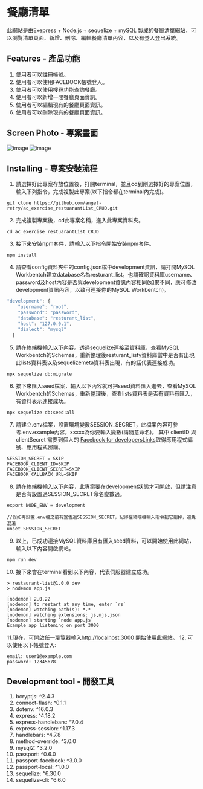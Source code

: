 # 餐廳清單
此網站是由Exepress + Node.js + sequelize + mySQL 製成的餐廳清單網站，可以瀏覽清單頁面、新增、刪除、編輯餐廳清單內容，以及有登入登出系統。

## Features - 產品功能

1. 使用者可以註冊帳號。
2. 使用者可以使用FACEBOOK帳號登入。
3. 使用者可以使用搜尋功能查詢餐廳。
4. 使用者可以新增一間餐廳頁面資訊。
5. 使用者可以編輯現有的餐廳頁面資訊。
6. 使用者可以刪除現有的餐廳頁面資訊。
   

## Screen Photo - 專案畫面
![image](https://github.com/angel-retry/ac_exercise_restuarantList_CRUD/assets/71422058/58802488-ab17-4756-aa3c-e058b32a8657)
![image](https://github.com/angel-retry/ac_exercise_restuarantList_CRUD/assets/71422058/53acb62f-b45c-4586-9903-ebf85213fea1)


## Installing - 專案安裝流程
1. 請選擇好此專案存放位置後，打開terminal，並且cd到剛選擇好的專案位置，輸入下列指令，完成複製此專案(以下指令都在terminal內完成)。
```
git clone https://github.com/angel-retry/ac_exercise_restuarantList_CRUD.git
```
2. 完成複製專案後，cd此專案名稱，進入此專案資料夾。
```
cd ac_exercise_restuarantList_CRUD
```
3. 接下來安裝npm套件，請輸入以下指令開始安裝npm套件。
```
npm install
```
4. 請查看config資料夾中的config.json檔中development資訊，請打開MySQL Workbentch建立database名為resturant_list，也請確認資料庫username、password及host內容是否與development資訊內容相同(如果不同，應可修改development資訊內容，以致可連接你的MySQL Workbentch)。
```js
"development": {
    "username": "root",
    "password": "password",
    "database": "resturant_list",
    "host": "127.0.0.1",
    "dialect": "mysql"
  }
```
5. 請在終端機輸入以下內容。透過sequelize連接至資料庫，查看MySQL Workbentch的Schemas，重新整理後resturant_listy資料庫當中是否有出現此lists資料表以及sequelizemeta資料表出現，有的話代表連接成功。
```
npx sequelize db:migrate
```
6. 接下來匯入seed檔案，輸入以下內容就可把seed資料匯入進去，查看MySQL Workbentch的Schemas，重新整理後，查看lists資料表是否有資料有匯入，有資料表示連接成功。
```
npx sequelize db:seed:all
```

7. 請建立.env檔案，設置環境變數SESSION_SECRET，此檔案內容可參考.env.example內容，xxxxx為你要輸入變數(請隨意命名)。
   其中 clientID 與 clientSecret 需要到個人的 [Facebook for developersLinks](https://developers.facebook.com/)取得應用程式編號、應用程式密鑰。
```
SESSION_SECRET = SKIP
FACEBOOK_CLIENT_ID=SKIP
FACEBOOK_CLIENT_SECRET=SKIP
FACEBOOK_CALLBACK_URL=SKIP
```

8. 請在終端機輸入以下內容，此專案要在development狀態才可開啟，但請注意是否有設置過SESSION_SECRET命名變數過。
```
export NODE_ENV = development

//假如再設置.env檔之前有宣告過SESSION_SECRET，記得在終端機輸入指令把它刪掉，避免混淆
unset SESSION_SECRET
```
9. 以上，已成功連接MySQL資料庫且有匯入seed資料，可以開始使用此網站，輸入以下內容開啟網站。
```
npm run dev
```
10. 接下來會在terminal看到以下內容，代表伺服器建立成功。
```
> restaurant-list@1.0.0 dev
> nodemon app.js

[nodemon] 2.0.22
[nodemon] to restart at any time, enter `rs`
[nodemon] watching path(s): *.*
[nodemon] watching extensions: js,mjs,json
[nodemon] starting `node app.js`
Example app listening on port 3000
```
11.現在，可開啟任一瀏覽器輸入[http://localhost:3000](http://localhost:3000) 開始使用此網站。
12. 可以使用以下帳號登入: 
```
email: user1@example.com
password: 12345678
```


## Development tool - 開發工具
1. bcryptjs: ^2.4.3
2. connect-flash: ^0.1.1
3. dotenv: ^16.0.3
4. express: ^4.18.2
5. express-handlebars: ^7.0.4
6. express-session: ^1.17.3
7. handlebars: ^4.7.8
8. method-override: ^3.0.0
9. mysql2: ^3.2.0
10. passport: ^0.6.0
11. passport-facebook: ^3.0.0
12. passport-local: ^1.0.0
13. sequelize: ^6.30.0
14. sequelize-cli: ^6.6.0
